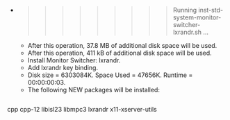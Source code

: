 * >>>>>>>>> Running inst-std-system-monitor-switcher-lxrandr.sh ...
  * After this operation, 37.8 MB of additional disk space will be used.
  * After this operation, 411 kB of additional disk space will be used.
  * Install Monitor Switcher: lxrandr.
  * Add lxrandr key binding.
  * Disk size = 6303084K. Space Used = 47656K. Runtime = 00:00:00:03.
  * The following NEW packages will be installed:
  ```bash
cpp cpp-12 libisl23 libmpc3 lxrandr
x11-xserver-utils
  ```
